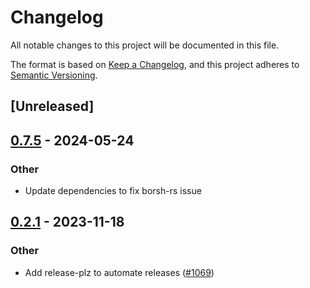 # Changelog
All notable changes to this project will be documented in this file.

The format is based on [Keep a Changelog](https://keepachangelog.com/en/1.0.0/),
and this project adheres to [Semantic Versioning](https://semver.org/spec/v2.0.0.html).

## [Unreleased]

## [0.7.5](https://github.com/utnet-org/utility-sdk-rs/compare/unc-sys-v0.7.4...unc-sys-v0.7.5) - 2024-05-24

### Other
- Update dependencies to fix borsh-rs issue

## [0.2.1](https://github.com/utnet-org/utility-sdk-rs/compare/4.1.1...unc-sys-v0.2.1) - 2023-11-18

### Other
- Add release-plz to automate releases ([#1069](https://github.com/utnet-org/utility-sdk-rs/pull/1069))
